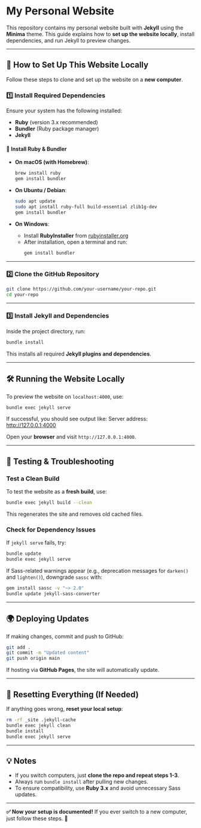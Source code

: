 # My Personal Website

This repository contains my personal website built with **Jekyll** using the 
**Minima** theme. This guide explains how to **set up the website locally**, 
install dependencies, and run Jekyll to preview changes.

---

## **🚀 How to Set Up This Website Locally**

Follow these steps to clone and set up the website on a **new computer**.

### **1️⃣ Install Required Dependencies**
Ensure your system has the following installed:

- **Ruby** (version 3.x recommended)
- **Bundler** (Ruby package manager)
- **Jekyll**

#### **🔹 Install Ruby & Bundler**
- **On macOS (with Homebrew)**:
  ```bash
  brew install ruby
  gem install bundler
  ```

- **On Ubuntu / Debian**:
  ```bash
  sudo apt update
  sudo apt install ruby-full build-essential zlib1g-dev
  gem install bundler
  ```

- **On Windows**:
  - Install **RubyInstaller** from [rubyinstaller.org](https://rubyinstaller.org/)
  - After installation, open a terminal and run:
    ```powershell
    gem install bundler
    ```

---

### **2️⃣ Clone the GitHub Repository**
```bash
git clone https://github.com/your-username/your-repo.git
cd your-repo
```

---

### **3️⃣ Install Jekyll and Dependencies**
Inside the project directory, run:
```bash
bundle install
```

This installs all required **Jekyll plugins and dependencies**.

---

## **🛠️ Running the Website Locally**
To preview the website on `localhost:4000`, use:

```bash
bundle exec jekyll serve
```

If successful, you should see output like:
Server address: http://127.0.0.1:4000


Open your **browser** and visit `http://127.0.0.1:4000`.

---

## **🔎 Testing & Troubleshooting**
### **Test a Clean Build**
To test the website as a **fresh build**, use:
```bash
bundle exec jekyll build --clean
```

This regenerates the site and removes old cached files.

### **Check for Dependency Issues**
If `jekyll serve` fails, try:
```bash
bundle update
bundle exec jekyll serve
```

If Sass-related warnings appear (e.g., deprecation messages for `darken()` and
`lighten()`), downgrade `sassc` with:
```bash
gem install sassc -v "~> 2.0"
bundle update jekyll-sass-converter
```

---

## **🌍 Deploying Updates**
If making changes, commit and push to GitHub:
```bash
git add .
git commit -m "Updated content"
git push origin main
```

If hosting via **GitHub Pages**, the site will automatically update.

---

## **🔁 Resetting Everything (If Needed)**
If anything goes wrong, **reset your local setup**:
```bash
rm -rf _site .jekyll-cache
bundle exec jekyll clean
bundle install
bundle exec jekyll serve
```

---

## **💡 Notes**
- If you switch computers, just **clone the repo and repeat steps 1-3**.
- Always run `bundle install` after pulling new changes.
- To ensure compatibility, use **Ruby 3.x** and avoid unnecessary Sass updates.

---

**✅ Now your setup is documented!** If you ever switch to a new computer, just follow these steps. 🚀


